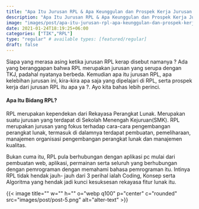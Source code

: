 ```yaml
---
title: "Apa Itu Jurusan RPL & Apa Keunggulan dan Prospek Kerja Jurusan RPL ?"
description: "Apa Itu Jurusan RPL & Apa Keunggulan dan Prospek Kerja Jurusan RPL ?"
image: "images/post/apa-itu-jurusan-rpl-apa-keunggulan-dan-prospek-kerja-jurusan-rpl.PNG"
date: 2021-01-24T18:19:25+06:00
categories: ["TIK","RPL"]
type: "regular" # available types: [featured/regular]
draft: false
---
```


Siapa yang merasa asing ketika jurusan RPL kerap disebut namanya ? Ada yang beranggapan bahwa RPL merupakan jurusan yang serupa dengan TKJ, padahal nyatanya berbeda. Kemudian apa itu jurusan RPL, apa kelebihan jurusan ini, kira-kira apa saja yang dipelajari di RPL, serta prospek kerja dari jurusan RPL itu apa ya ?. Ayo kita bahas lebih perinci.

#### Apa Itu Bidang RPL?

RPL merupakan kependekan dari Rekayasa Perangkat Lunak. Merupakan suatu jurusan yang terdapat di Sekolah Menengah Kejuruan(SMK). RPL merupakan jurusan yang fokus terhadap cara-cara pengembangan perangkat lunak, termasuk di dalamnya terdapat pembuatan, pemeliharaan, manajemen organisasi pengembangan perangkat lunak dan manajemen kualitas.

Bukan cuma itu, RPL pula berhubungan dengan aplikasi pc mulai dari pembuatan web, aplikasi, permainan serta seluruh yang berhubungan dengan pemrograman dengan memahami bahasa pemrograman itu. Intinya RPL tidak hendak jauh- jauh dari 3 perihal ialah Coding, Konsep serta Algoritma yang hendak jadi kunci kesuksesan rekayasa fitur lunak itu. 


{{< image title="" w="" h="" o="webp q100" p="center" c="rounded" src="images/post/post-5.png" alt="alter-text" >}}